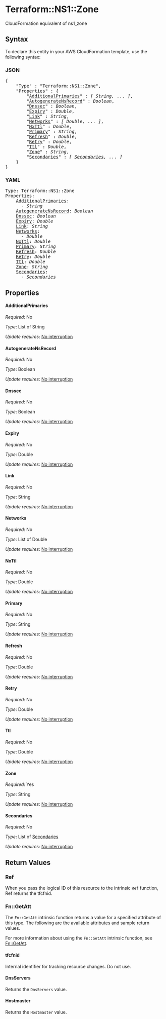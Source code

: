 # Terraform::NS1::Zone

CloudFormation equivalent of ns1_zone

## Syntax

To declare this entity in your AWS CloudFormation template, use the following syntax:

### JSON

<pre>
{
    "Type" : "Terraform::NS1::Zone",
    "Properties" : {
        "<a href="#additionalprimaries" title="AdditionalPrimaries">AdditionalPrimaries</a>" : <i>[ String, ... ]</i>,
        "<a href="#autogeneratensrecord" title="AutogenerateNsRecord">AutogenerateNsRecord</a>" : <i>Boolean</i>,
        "<a href="#dnssec" title="Dnssec">Dnssec</a>" : <i>Boolean</i>,
        "<a href="#expiry" title="Expiry">Expiry</a>" : <i>Double</i>,
        "<a href="#link" title="Link">Link</a>" : <i>String</i>,
        "<a href="#networks" title="Networks">Networks</a>" : <i>[ Double, ... ]</i>,
        "<a href="#nxttl" title="NxTtl">NxTtl</a>" : <i>Double</i>,
        "<a href="#primary" title="Primary">Primary</a>" : <i>String</i>,
        "<a href="#refresh" title="Refresh">Refresh</a>" : <i>Double</i>,
        "<a href="#retry" title="Retry">Retry</a>" : <i>Double</i>,
        "<a href="#ttl" title="Ttl">Ttl</a>" : <i>Double</i>,
        "<a href="#zone" title="Zone">Zone</a>" : <i>String</i>,
        "<a href="#secondaries" title="Secondaries">Secondaries</a>" : <i>[ <a href="secondaries.md">Secondaries</a>, ... ]</i>
    }
}
</pre>

### YAML

<pre>
Type: Terraform::NS1::Zone
Properties:
    <a href="#additionalprimaries" title="AdditionalPrimaries">AdditionalPrimaries</a>: <i>
      - String</i>
    <a href="#autogeneratensrecord" title="AutogenerateNsRecord">AutogenerateNsRecord</a>: <i>Boolean</i>
    <a href="#dnssec" title="Dnssec">Dnssec</a>: <i>Boolean</i>
    <a href="#expiry" title="Expiry">Expiry</a>: <i>Double</i>
    <a href="#link" title="Link">Link</a>: <i>String</i>
    <a href="#networks" title="Networks">Networks</a>: <i>
      - Double</i>
    <a href="#nxttl" title="NxTtl">NxTtl</a>: <i>Double</i>
    <a href="#primary" title="Primary">Primary</a>: <i>String</i>
    <a href="#refresh" title="Refresh">Refresh</a>: <i>Double</i>
    <a href="#retry" title="Retry">Retry</a>: <i>Double</i>
    <a href="#ttl" title="Ttl">Ttl</a>: <i>Double</i>
    <a href="#zone" title="Zone">Zone</a>: <i>String</i>
    <a href="#secondaries" title="Secondaries">Secondaries</a>: <i>
      - <a href="secondaries.md">Secondaries</a></i>
</pre>

## Properties

#### AdditionalPrimaries

_Required_: No

_Type_: List of String

_Update requires_: [No interruption](https://docs.aws.amazon.com/AWSCloudFormation/latest/UserGuide/using-cfn-updating-stacks-update-behaviors.html#update-no-interrupt)

#### AutogenerateNsRecord

_Required_: No

_Type_: Boolean

_Update requires_: [No interruption](https://docs.aws.amazon.com/AWSCloudFormation/latest/UserGuide/using-cfn-updating-stacks-update-behaviors.html#update-no-interrupt)

#### Dnssec

_Required_: No

_Type_: Boolean

_Update requires_: [No interruption](https://docs.aws.amazon.com/AWSCloudFormation/latest/UserGuide/using-cfn-updating-stacks-update-behaviors.html#update-no-interrupt)

#### Expiry

_Required_: No

_Type_: Double

_Update requires_: [No interruption](https://docs.aws.amazon.com/AWSCloudFormation/latest/UserGuide/using-cfn-updating-stacks-update-behaviors.html#update-no-interrupt)

#### Link

_Required_: No

_Type_: String

_Update requires_: [No interruption](https://docs.aws.amazon.com/AWSCloudFormation/latest/UserGuide/using-cfn-updating-stacks-update-behaviors.html#update-no-interrupt)

#### Networks

_Required_: No

_Type_: List of Double

_Update requires_: [No interruption](https://docs.aws.amazon.com/AWSCloudFormation/latest/UserGuide/using-cfn-updating-stacks-update-behaviors.html#update-no-interrupt)

#### NxTtl

_Required_: No

_Type_: Double

_Update requires_: [No interruption](https://docs.aws.amazon.com/AWSCloudFormation/latest/UserGuide/using-cfn-updating-stacks-update-behaviors.html#update-no-interrupt)

#### Primary

_Required_: No

_Type_: String

_Update requires_: [No interruption](https://docs.aws.amazon.com/AWSCloudFormation/latest/UserGuide/using-cfn-updating-stacks-update-behaviors.html#update-no-interrupt)

#### Refresh

_Required_: No

_Type_: Double

_Update requires_: [No interruption](https://docs.aws.amazon.com/AWSCloudFormation/latest/UserGuide/using-cfn-updating-stacks-update-behaviors.html#update-no-interrupt)

#### Retry

_Required_: No

_Type_: Double

_Update requires_: [No interruption](https://docs.aws.amazon.com/AWSCloudFormation/latest/UserGuide/using-cfn-updating-stacks-update-behaviors.html#update-no-interrupt)

#### Ttl

_Required_: No

_Type_: Double

_Update requires_: [No interruption](https://docs.aws.amazon.com/AWSCloudFormation/latest/UserGuide/using-cfn-updating-stacks-update-behaviors.html#update-no-interrupt)

#### Zone

_Required_: Yes

_Type_: String

_Update requires_: [No interruption](https://docs.aws.amazon.com/AWSCloudFormation/latest/UserGuide/using-cfn-updating-stacks-update-behaviors.html#update-no-interrupt)

#### Secondaries

_Required_: No

_Type_: List of <a href="secondaries.md">Secondaries</a>

_Update requires_: [No interruption](https://docs.aws.amazon.com/AWSCloudFormation/latest/UserGuide/using-cfn-updating-stacks-update-behaviors.html#update-no-interrupt)

## Return Values

### Ref

When you pass the logical ID of this resource to the intrinsic `Ref` function, Ref returns the tfcfnid.

### Fn::GetAtt

The `Fn::GetAtt` intrinsic function returns a value for a specified attribute of this type. The following are the available attributes and sample return values.

For more information about using the `Fn::GetAtt` intrinsic function, see [Fn::GetAtt](https://docs.aws.amazon.com/AWSCloudFormation/latest/UserGuide/intrinsic-function-reference-getatt.html).

#### tfcfnid

Internal identifier for tracking resource changes. Do not use.

#### DnsServers

Returns the <code>DnsServers</code> value.

#### Hostmaster

Returns the <code>Hostmaster</code> value.

